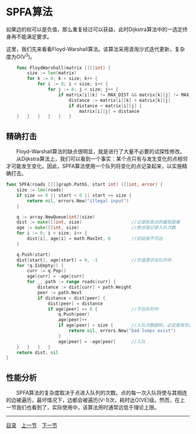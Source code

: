 # SPFA算法
如果边的权可以是负值，那么重复经过可以获益，此时Dijkstra算法中的一选定终身再不能满足要求。

这里，我们先来看看Floyd-Warshall算法。该算法采用浪淘沙式迭代更新，复杂度为O(V<sup>3</sup>)。
```go
    func FloydWarshall(matrix [][]int) {
        size := len(matrix)
        for k := 0; k < size; k++ {
            for i := 0; i < size; i++ {
                for j := 0; j < size; j++ {
                    if matrix[i][k] != MAX_DIST && matrix[k][j] != MAX_DIST {
                        distance := matrix[i][k] + matrix[k][j]
                        if distance < matrix[i][j] {
                            matrix[i][j] = distance
    }   }   }   }   }   }
```

## 精确打击
　　Floyd-Warshall算法的缺点很明显，就是进行了大量不必要的试探性修改。  
　　从Dijkstra算法上，我们可以看到一个事实：某个点只有与发生变化的点相邻才可能发生变化。因此，SPFA算法使用一个队列将变化的点记录起来，以实施精确打击。
```go
func SPFA(roads [][]graph.PathS, start int) ([]int, error) {
    size := len(roads)
    if size == 0 || start < 0 || start >= size {
        return nil, errors.New("illegal input")
    }

    q := array.NewQueue[int](size)
    dist := make([]int, size)                   //记录到各点的最短距离
    age := make([]int, size)                    //绝对值记录入队次数
    for i := 0; i < size; i++ {
        dist[i], age[i] = math.MaxInt, 0        //初始皆不可达
    }

    q.Push(start)
    dist[start], age[start] = 0, -1             //负值表示在队列中
    for !q.IsEmpty() {
        curr := q.Pop()
        age[curr] = -age[curr]
        for _, path := range roads[curr] {
            distance := dist[curr] + path.Weight
            peer := path.Next
            if distance < dist[peer] {
                dist[peer] = distance
                if age[peer] >= 0 {             //不在队列中
                    q.Push(peer)
                    age[peer]++
                    if age[peer] > size {       //入队次数超标，必定是有负回路
                        return nil, errors.New("bad loops exist")
                    }
                    age[peer] = -age[peer]      //入队
    }   }   }   }
    return dist, nil
}
```

## 性能分析
　　SPFA算法的复杂度取决于点进入队列的次数。点的每一次入队将使与其相连的边被遍历，最坏情况下，边都会被遍历(V-1)次，耗时达O(VE)级。然而，在上一节我们也看到了，实际使用中，该算法用时通常远低于理论上限。

---
[目录](../README.md)　[上一节](6C.md)　[下一节](6E.md)
